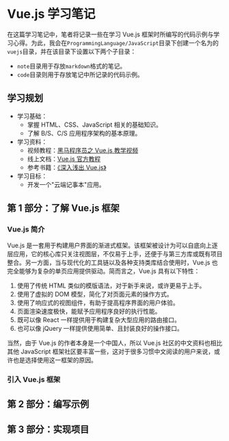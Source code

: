 # Vue.js 学习笔记

在这篇学习笔记中，笔者将记录一些在学习 Vue.js 框架时所编写的代码示例与学习心得。为此，我会在`ProgrammingLanguage/JavaScript`目录下创建一个名为的`vuejs`目录，并在该目录下设置以下两个子目录：

- `note`目录用于存放`markdown`格式的笔记。
- `code`目录则用于存放笔记中所记录的代码示例。

## 学习规划

- 学习基础：
  - 掌握 HTML、CSS、JavaScript 相关的基础知识。
  - 了解 B/S、C/S 应用程序架构的基本原理。
- 学习资料：
  - 视频教程：[黑马程序员之 Vue.js 教学视频](https://www.bilibili.com/video/BV12J411m7MG?p=1)
  - 线上文档：[Vue.js 官方教程](https://cn.vuejs.org/v2/guide/)
  - 参考书籍：[《深入浅出 Vue.js》](https://book.douban.com/subject/32581281/)
- 学习目标：
  - 开发一个"云端记事本"应用。

## 第 1 部分：了解 Vue.js 框架

### Vue.js 简介

Vue.js 是一套用于构建用户界面的渐进式框架。该框架被设计为可以自底向上逐层应用，它的核心库只关注视图层，不仅易于上手，还便于与第三方库或既有项目整合。另一方面，当与现代化的工具链以及各种支持类库结合使用时，Vue.js 也完全能够为复杂的单页应用提供驱动。简而言之，Vue.js 具有以下特性：

1. 使用了传统 HTML 类似的模版语法，对于新手来说，或许更易于上手。
2. 使用了虚拟的 DOM 模型，简化了对页面元素的操作方式。
3. 使用了响应式的视图组件，有助于提高程序界面的用户体验。
4. 页面渲染速度极快，能赋予应用程序良好的执行性能。
5. 既可以像 React 一样提供用于构建复杂大型应用的路由接口。
6. 也可以像 jQuery 一样提供使用简单、且封装良好的操作接口。

当然，由于 Vue.js 的作者本身是一个中国人，所以 Vue.js 社区的中文资料也相比其他 JavaScript 框架社区要丰富一些，这对于很多习惯中文阅读的用户来说，或许也是选择使用这一框架的原因。

### 引入 Vue.js 框架

## 第 2 部分：编写示例

## 第 3 部分：实现项目
